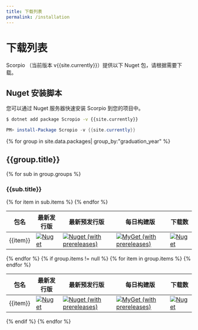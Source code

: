 ```yaml
---
title: 下载列表
permalink: /installation
---
```


# 下载列表

Scorpio （当前版本 v{{site.currently}}）提供以下 Nuget 包，请根据需要下载。

## Nuget 安装脚本

您可以通过 Nuget 服务器快速安装 Scorpio 到您的项目中。

``` bash
$ dotnet add package Scropio -v {{site.currently}}
```

``` powershell
PM> install-Package Scropio -v {{site.currently}}
```

{% for group in site.data.packages| group_by:"graduation_year" %}
## {{group.title}}

{% for sub in group.groups %}
### {{sub.title}}

<table>
  <thead>
    <tr>
      <th>包名</th>
      <th>最新发行版</th>
      <th>最新预发行版</th>
      <th>每日构建版</th>
      <th>下载数</th>
    </tr>
  </thead>
  <tbody>
{% for item in sub.items %}
<tr>
      <td>{{item}}</td>
      <td><a href="https://www.nuget.org/packages/{{item}}"><img src="https://img.shields.io/nuget/v/{{item}}" alt="Nuget" /></a></td>
      <td><a href="https://www.nuget.org/packages/{{item}}"><img src="https://img.shields.io/nuget/vpre/{{item}}" alt="Nuget (with prereleases)" /></a></td>
      <td><a href="https://www.myget.org/feed/project-scorpio/package/nuget/{{item}}"><img src="https://img.shields.io/myget/project-scorpio/vpre/{{item}}" alt="MyGet (with prereleases)" /></a></td>
      <td><a href="https://www.nuget.org/packages/{{item}}"><img src="https://img.shields.io/nuget/dt/{{item}}" alt="Nuget" /></a></td>
    </tr>
    {% endfor %}
  </tbody>
</table>
{% endfor %}
{% if group.items != null %}
<table>
  <thead>
    <tr>
      <th>包名</th>
      <th>最新发行版</th>
      <th>最新预发行版</th>
      <th>每日构建版</th>
      <th>下载数</th>
    </tr>
  </thead>
  <tbody>
{% for item in group.items %}
<tr>
      <td>{{item}}</td>
      <td><a href="https://www.nuget.org/packages/{{item}}"><img src="https://img.shields.io/nuget/v/{{item}}" alt="Nuget" /></a></td>
      <td><a href="https://www.nuget.org/packages/{{item}}"><img src="https://img.shields.io/nuget/vpre/{{item}}" alt="Nuget (with prereleases)" /></a></td>
      <td><a href="https://www.myget.org/feed/project-scorpio/package/nuget/{{item}}"><img src="https://img.shields.io/myget/project-scorpio/vpre/{{item}}" alt="MyGet (with prereleases)" /></a></td>
      <td><a href="https://www.nuget.org/packages/{{item}}"><img src="https://img.shields.io/nuget/dt/{{item}}" alt="Nuget" /></a></td>
    </tr>
    {% endfor %}
  </tbody>
</table>
{% endif %}
{% endfor %}